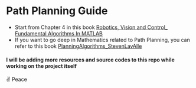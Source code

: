 # Path Planning Guide

- Start from Chapter 4 in this book [Robotics, Vision and Control_ Fundamental Algorithms In MATLAB](https://drive.google.com/file/d/1iLVVKp7PbJKElofjGX9DpDjaPhk-N8ai/view?usp=sharing)
- If you want to go deep in Mathematics related to Path Planning, you can refer to this book [PlanningAlgorithms_StevenLavAlle](https://drive.google.com/file/d/1K-wg4nsjzfkepHPhUBIWElUJaJEZxC3L/view?usp=sharing)

#### I will be adding more resources and source codes to this repo while working on the project itself

:v: Peace
